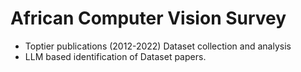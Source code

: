 # African Computer Vision Survey

* Toptier publications (2012-2022) Dataset collection and analysis
* LLM based identification of Dataset papers.
